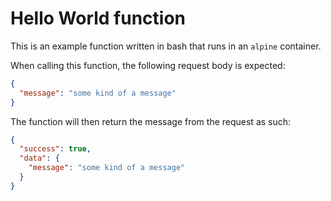 # Hello World function
This is an example function written in bash that runs in an `alpine` container.

When calling this function, the following request body is expected:
```json
{
  "message": "some kind of a message"
}
```

The function will then return the message from the request as such:
```json
{
  "success": true,
  "data": {
    "message": "some kind of a message"
  }
}
```
